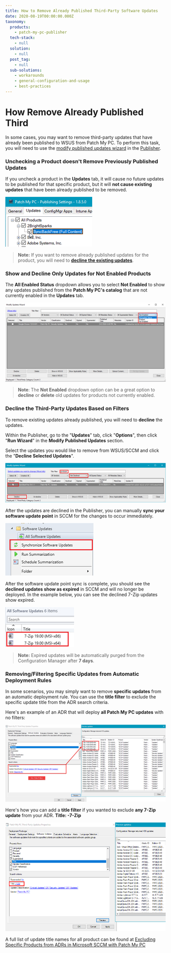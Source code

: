 ```yaml
---
title: How to Remove Already Published Third-Party Software Updates
date: 2020-08-19T00:00:00.000Z
taxonomy:
  products:
    - patch-my-pc-publisher
  tech-stack:
    - null
  solution:
    - null
  post_tag:
    - null
  sub-solutions:
    - workarounds
    - general-configuration-and-usage
    - best-practices
---
```


# How Remove Already Published Third

In some cases, you may want to remove third-party updates that have already been published to WSUS from Patch My PC. To perform this task, you will need to use the [modify published updates wizard](https://patchmypc.com/modify-published-third-party-updates-wizard) in the [Publisher](../../publishing-service-setup-documentation/).

### Unchecking a Product doesn't Remove Previously Published Updates

If you uncheck a product in the **Updates** tab, it will cause no future updates to be published for that specific product, but it will **not cause existing updates** that have been already published to be removed.

![Unchecked Third-Party Update Patch My PC](../../_images/UnChecking-Product-PatchMyPC-Updates.gif)

> **Note:**  If you want to remove already published updates for the product, you will need to [**decline the existing updates**](how-remove-already-published-third.md#topic2).

### Show and Decline Only Updates for Not Enabled Products

The **All Enabled Status** dropdown allows you to select **Not Enabled** to show any updates published from the **Patch My PC's catalog** that are not currently enabled in the **Updates** tab.

![](../../_images/Not-enabled-products.png)

> **Note**: The **Not Enabled** dropdown option can be a great option to **decline** or **delete** old updates for products not currently enabled.

### Decline the Third-Party Updates Based on Filters

To remove existing updates already published, you will need to **decline** the updates.

Within the Publisher, go to the "**Updates**" tab, click "**Options**", then click "**Run Wizard**" in the **Modify Published Updates** section.

Select the updates you would like to remove from WSUS/SCCM and click the "**Decline Selected Updates**".

![Filter and Remove Third-Party Update](../../_images/filter-and-decline-update.png)

After the updates are declined in the Publisher, you can manually **sync your software update point** in SCCM for the changes to occur immediately.

![sync sccm software update point for declined updates](../../_images/sync-sccm-software-update-point-for-declined-updates.png)

After the software update point sync is complete, you should see the **declined updates show as expired** in SCCM and will no longer be deployed. In the example below, you can see the declined 7-Zip updates show expired.

![updates marked as expired in sccm](../../_images/updates-marked-as-expired-in-sccm.png)

> **Note:** Expired updates will be automatically purged from the Configuration Manager after **7 days**.

### Removing/Filtering Specific Updates from Automatic Deployment Rules

In some scenarios, you may simply want to remove **specific updates** from an automatic deployment rule. You can use the **title filter** to exclude the specific update title from the ADR search criteria.

Here's an example of an ADR that will deploy **all Patch My PC updates** with no filters:

![SCCM ADR with No Filters](../../_images/no-adr-title-filter.png)

Here's how you can add a **title filter** if you wanted to exclude **any 7-Zip update** from your ADR. **Title: -7-Zip**

![ADR Exclude Title Filter SCCM](../../_images/ADR-Exclude-Title-Filter-SCCM.png)

A full list of update title names for all product can be found at [Excluding Specific Products from ADRs in Microsoft SCCM with Patch My PC](../../filtering-specific-third-party-product-from-adrs-in-microsoft-sccm-patch-my-pc-update-catalog/#titlenames)
